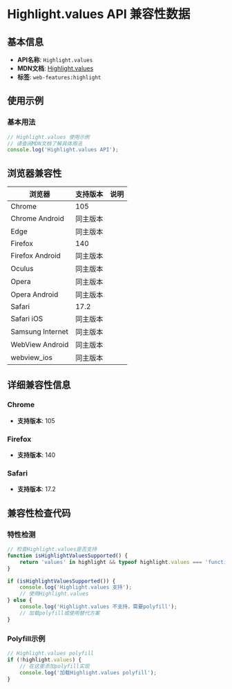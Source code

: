 # Highlight.values API 兼容性数据

## 基本信息

- **API名称**: `Highlight.values`
- **MDN文档**: [Highlight.values](https://developer.mozilla.org/docs/Web/API/Highlight/values)
- **标签**: `web-features:highlight`

## 使用示例

### 基本用法

```javascript
// Highlight.values 使用示例
// 请查阅MDN文档了解具体用法
console.log('Highlight.values API');
```

## 浏览器兼容性

| 浏览器 | 支持版本 | 说明 |
|--------|----------|------|
| Chrome | 105 |  |
| Chrome Android | 同主版本 |  |
| Edge | 同主版本 |  |
| Firefox | 140 |  |
| Firefox Android | 同主版本 |  |
| Oculus | 同主版本 |  |
| Opera | 同主版本 |  |
| Opera Android | 同主版本 |  |
| Safari | 17.2 |  |
| Safari iOS | 同主版本 |  |
| Samsung Internet | 同主版本 |  |
| WebView Android | 同主版本 |  |
| webview_ios | 同主版本 |  |

## 详细兼容性信息

### Chrome

- **支持版本**: 105

### Firefox

- **支持版本**: 140

### Safari

- **支持版本**: 17.2

## 兼容性检查代码

### 特性检测

```javascript
// 检查Highlight.values是否支持
function isHighlightValuesSupported() {
    return 'values' in highlight && typeof highlight.values === 'function';
}

if (isHighlightValuesSupported()) {
    console.log('Highlight.values 支持');
    // 使用Highlight.values
} else {
    console.log('Highlight.values 不支持，需要polyfill');
    // 加载polyfill或使用替代方案
}
```

### Polyfill示例

```javascript
// Highlight.values polyfill
if (!highlight.values) {
    // 在这里添加polyfill实现
    console.log('加载Highlight.values polyfill');
}
```

